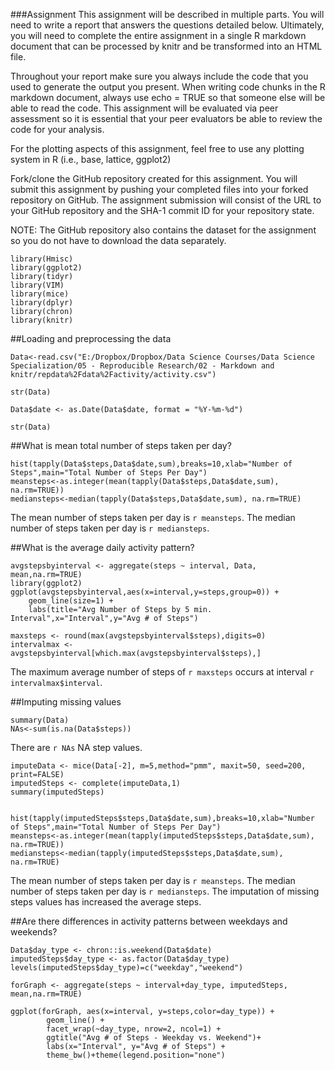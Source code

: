 
###Assignment
This assignment will be described in multiple parts. You will need to write a report that answers the questions detailed below. Ultimately, you will need to complete the entire assignment in a single R markdown document that can be processed by knitr and be transformed into an HTML file.

Throughout your report make sure you always include the code that you used to generate the output you present. When writing code chunks in the R markdown document, always use echo = TRUE so that someone else will be able to read the code. This assignment will be evaluated via peer assessment so it is essential that your peer evaluators be able to review the code for your analysis.

For the plotting aspects of this assignment, feel free to use any plotting system in R (i.e., base, lattice, ggplot2)

Fork/clone the GitHub repository created for this assignment. You will submit this assignment by pushing your completed files into your forked repository on GitHub. The assignment submission will consist of the URL to your GitHub repository and the SHA-1 commit ID for your repository state.

NOTE: The GitHub repository also contains the dataset for the assignment so you do not have to download the data separately.

```{r, include=FALSE}
library(Hmisc)
library(ggplot2)
library(tidyr)
library(VIM)
library(mice)
library(dplyr)
library(chron)
library(knitr)
```

##Loading and preprocessing the data
```{r}
Data<-read.csv("E:/Dropbox/Dropbox/Data Science Courses/Data Science Specialization/05 - Reproducible Research/02 - Markdown and knitr/repdata%2Fdata%2Factivity/activity.csv")

str(Data)

Data$date <- as.Date(Data$date, format = "%Y-%m-%d")

str(Data)
```

##What is mean total number of steps taken per day?
```{r}
hist(tapply(Data$steps,Data$date,sum),breaks=10,xlab="Number of Steps",main="Total Number of Steps Per Day")
meansteps<-as.integer(mean(tapply(Data$steps,Data$date,sum), na.rm=TRUE))
mediansteps<-median(tapply(Data$steps,Data$date,sum), na.rm=TRUE)
```
The mean number of steps taken per day is `r meansteps`.
The median number of steps taken per day is `r mediansteps`.

##What is the average daily activity pattern?
```{r}
avgstepsbyinterval <- aggregate(steps ~ interval, Data, mean,na.rm=TRUE)
library(ggplot2)
ggplot(avgstepsbyinterval,aes(x=interval,y=steps,group=0)) +
    geom_line(size=1) + 
    labs(title="Avg Number of Steps by 5 min. Interval",x="Interval",y="Avg # of Steps")

maxsteps <- round(max(avgstepsbyinterval$steps),digits=0)
intervalmax <- avgstepsbyinterval[which.max(avgstepsbyinterval$steps),]
```
The maximum average number of steps of `r maxsteps` occurs at interval `r intervalmax$interval`.

##Imputing missing values
```{r}
summary(Data)
NAs<-sum(is.na(Data$steps))
```
There are `r NAs` NA step values.

```{r}
imputeData <- mice(Data[-2], m=5,method="pmm", maxit=50, seed=200, print=FALSE)
imputedSteps <- complete(imputeData,1) 
summary(imputedSteps)


hist(tapply(imputedSteps$steps,Data$date,sum),breaks=10,xlab="Number of Steps",main="Total Number of Steps Per Day")
meansteps<-as.integer(mean(tapply(imputedSteps$steps,Data$date,sum), na.rm=TRUE))
mediansteps<-median(tapply(imputedSteps$steps,Data$date,sum), na.rm=TRUE)
```
The mean number of steps taken per day is `r meansteps`.
The median number of steps taken per day is `r mediansteps`.
The imputation of missing steps values has increased the average steps.

##Are there differences in activity patterns between weekdays and weekends?
```{r}
Data$day_type <- chron::is.weekend(Data$date)
imputedSteps$day_type <- as.factor(Data$day_type)
levels(imputedSteps$day_type)=c("weekday","weekend")

forGraph <- aggregate(steps ~ interval+day_type, imputedSteps, mean,na.rm=TRUE)

ggplot(forGraph, aes(x=interval, y=steps,color=day_type)) + 
        geom_line() +
        facet_wrap(~day_type, nrow=2, ncol=1) +
        ggtitle("Avg # of Steps - Weekday vs. Weekend")+
        labs(x="Interval", y="Avg # of Steps") +
        theme_bw()+theme(legend.position="none") 
```









